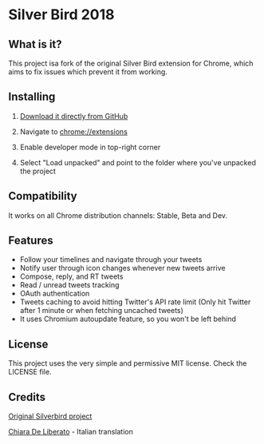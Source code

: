 # Silver Bird 2018 ##

## What is it?

This project isa fork of the original Silver Bird extension for Chrome, which aims to fix issues which prevent it from working.

## Installing

1. [Download it directly from GitHub](https://github.com/btmpl/silverbird-2018)

2. Navigate to [chrome://extensions](chrome://extensions)

3. Enable developer mode in top-right corner

4. Select "Load unpacked" and point to the folder where you've unpacked the project

## Compatibility

It works on all Chrome distribution channels: Stable, Beta and Dev.

## Features

* Follow your timelines and navigate through your tweets
* Notify user through icon changes whenever new tweets arrive
* Compose, reply, and RT tweets
* Read / unread tweets tracking
* OAuth authentication
* Tweets caching to avoid hitting Twitter's API rate limit (Only hit Twitter after 1 minute or when fetching uncached tweets)
* It uses Chromium autoupdate feature, so you won't be left behind

## License

This project uses the very simple and permissive MIT license. Check the LICENSE file.

## Credits

[Original Silverbird project](https://github.com/cezarsa/silver_bird)

[Chiara De Liberato](http://www.chiaradeliberato.it/) - Italian translation